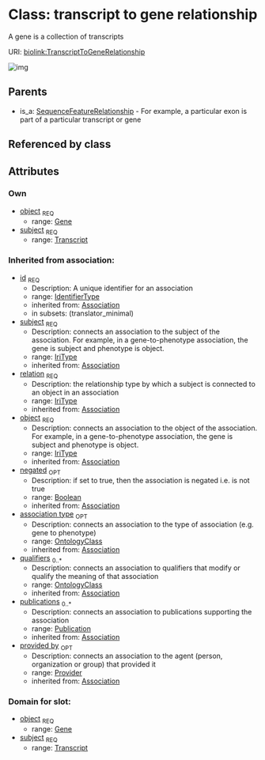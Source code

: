 
# Class: transcript to gene relationship


A gene is a collection of transcripts

URI: [biolink:TranscriptToGeneRelationship](https://w3id.org/biolink/vocab/TranscriptToGeneRelationship)

![img](http://yuml.me/diagram/nofunky;dir:TB/class/\[Provider]<provided%20by(i)%200..1-%20\[TranscriptToGeneRelationship|id(i):identifier_type;relation(i):iri_type;negated(i):boolean%20%3F],%20\[Publication]<publications(i)%200..*-%20\[TranscriptToGeneRelationship],%20\[OntologyClass]<qualifiers(i)%200..*-%20\[TranscriptToGeneRelationship],%20\[OntologyClass]<association%20type(i)%200..1-%20\[TranscriptToGeneRelationship],%20\[Gene]<object%201..1-%20\[TranscriptToGeneRelationship],%20\[Transcript]<subject%201..1-%20\[TranscriptToGeneRelationship],%20\[SequenceFeatureRelationship]^-\[TranscriptToGeneRelationship])

## Parents

 *  is_a: [SequenceFeatureRelationship](SequenceFeatureRelationship.md) - For example, a particular exon is part of a particular transcript or gene

## Referenced by class


## Attributes


### Own

 * [object](transcript_to_gene_relationship_object.md)  <sub>REQ</sub>
    * range: [Gene](Gene.md)
 * [subject](transcript_to_gene_relationship_subject.md)  <sub>REQ</sub>
    * range: [Transcript](Transcript.md)

### Inherited from association:

 * [id](association_id.md)  <sub>REQ</sub>
    * Description: A unique identifier for an association
    * range: [IdentifierType](IdentifierType.md)
    * inherited from: [Association](Association.md)
    * in subsets: (translator_minimal)
 * [subject](subject.md)  <sub>REQ</sub>
    * Description: connects an association to the subject of the association. For example, in a gene-to-phenotype association, the gene is subject and phenotype is object.
    * range: [IriType](IriType.md)
    * inherited from: [Association](Association.md)
 * [relation](relation.md)  <sub>REQ</sub>
    * Description: the relationship type by which a subject is connected to an object in an association
    * range: [IriType](IriType.md)
    * inherited from: [Association](Association.md)
 * [object](object.md)  <sub>REQ</sub>
    * Description: connects an association to the object of the association. For example, in a gene-to-phenotype association, the gene is subject and phenotype is object.
    * range: [IriType](IriType.md)
    * inherited from: [Association](Association.md)
 * [negated](negated.md)  <sub>OPT</sub>
    * Description: if set to true, then the association is negated i.e. is not true
    * range: [Boolean](Boolean.md)
    * inherited from: [Association](Association.md)
 * [association type](association_type.md)  <sub>OPT</sub>
    * Description: connects an association to the type of association (e.g. gene to phenotype)
    * range: [OntologyClass](OntologyClass.md)
    * inherited from: [Association](Association.md)
 * [qualifiers](qualifiers.md)  <sub>0..*</sub>
    * Description: connects an association to qualifiers that modify or qualify the meaning of that association
    * range: [OntologyClass](OntologyClass.md)
    * inherited from: [Association](Association.md)
 * [publications](publications.md)  <sub>0..*</sub>
    * Description: connects an association to publications supporting the association
    * range: [Publication](Publication.md)
    * inherited from: [Association](Association.md)
 * [provided by](provided_by.md)  <sub>OPT</sub>
    * Description: connects an association to the agent (person, organization or group) that provided it
    * range: [Provider](Provider.md)
    * inherited from: [Association](Association.md)

### Domain for slot:

 * [object](transcript_to_gene_relationship_object.md)  <sub>REQ</sub>
    * range: [Gene](Gene.md)
 * [subject](transcript_to_gene_relationship_subject.md)  <sub>REQ</sub>
    * range: [Transcript](Transcript.md)
